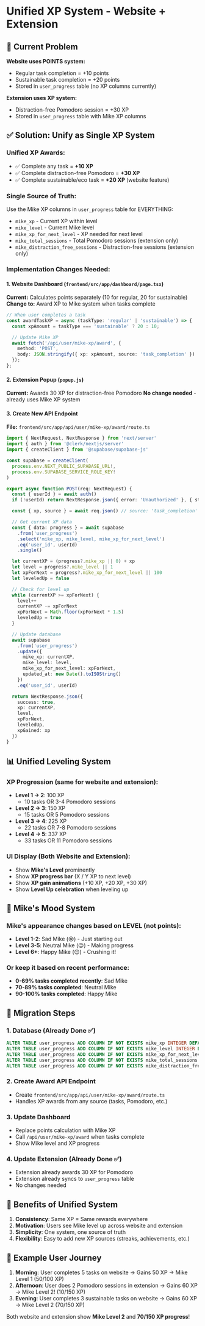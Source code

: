 # Unified XP System - Website + Extension

## 🔄 Current Problem

**Website uses POINTS system:**
- Regular task completion = +10 points
- Sustainable task completion = +20 points
- Stored in `user_progress` table (no XP columns currently)

**Extension uses XP system:**
- Distraction-free Pomodoro session = +30 XP
- Stored in `user_progress` table with Mike XP columns

## ✅ Solution: Unify as Single XP System

### Unified XP Awards:
- ✅ Complete any task = **+10 XP**
- ✅ Complete distraction-free Pomodoro = **+30 XP**
- ✅ Complete sustainable/eco task = **+20 XP** (website feature)

### Single Source of Truth:
Use the Mike XP columns in `user_progress` table for EVERYTHING:
- `mike_xp` - Current XP within level
- `mike_level` - Current Mike level
- `mike_xp_for_next_level` - XP needed for next level
- `mike_total_sessions` - Total Pomodoro sessions (extension only)
- `mike_distraction_free_sessions` - Distraction-free sessions (extension only)

### Implementation Changes Needed:

#### 1. Website Dashboard (`frontend/src/app/dashboard/page.tsx`)
**Current:** Calculates points separately (10 for regular, 20 for sustainable)
**Change to:** Award XP to Mike system when tasks complete

```typescript
// When user completes a task
const awardTaskXP = async (taskType: 'regular' | 'sustainable') => {
  const xpAmount = taskType === 'sustainable' ? 20 : 10;

  // Update Mike XP
  await fetch('/api/user/mike-xp/award', {
    method: 'POST',
    body: JSON.stringify({ xp: xpAmount, source: 'task_completion' })
  });
};
```

#### 2. Extension Popup (`popup.js`)
**Current:** Awards 30 XP for distraction-free Pomodoro
**No change needed** - already uses Mike XP system

#### 3. Create New API Endpoint
**File:** `frontend/src/app/api/user/mike-xp/award/route.ts`

```typescript
import { NextRequest, NextResponse } from 'next/server'
import { auth } from '@clerk/nextjs/server'
import { createClient } from '@supabase/supabase-js'

const supabase = createClient(
  process.env.NEXT_PUBLIC_SUPABASE_URL!,
  process.env.SUPABASE_SERVICE_ROLE_KEY!
)

export async function POST(req: NextRequest) {
  const { userId } = await auth()
  if (!userId) return NextResponse.json({ error: 'Unauthorized' }, { status: 401 })

  const { xp, source } = await req.json() // source: 'task_completion' | 'pomodoro' | 'sustainable_task'

  // Get current XP data
  const { data: progress } = await supabase
    .from('user_progress')
    .select('mike_xp, mike_level, mike_xp_for_next_level')
    .eq('user_id', userId)
    .single()

  let currentXP = (progress?.mike_xp || 0) + xp
  let level = progress?.mike_level || 1
  let xpForNext = progress?.mike_xp_for_next_level || 100
  let leveledUp = false

  // Check for level up
  while (currentXP >= xpForNext) {
    level++
    currentXP -= xpForNext
    xpForNext = Math.floor(xpForNext * 1.5)
    leveledUp = true
  }

  // Update database
  await supabase
    .from('user_progress')
    .update({
      mike_xp: currentXP,
      mike_level: level,
      mike_xp_for_next_level: xpForNext,
      updated_at: new Date().toISOString()
    })
    .eq('user_id', userId)

  return NextResponse.json({
    success: true,
    xp: currentXP,
    level,
    xpForNext,
    leveledUp,
    xpGained: xp
  })
}
```

## 📊 Unified Leveling System

### XP Progression (same for website and extension):
- **Level 1 → 2**: 100 XP
  - 10 tasks OR 3-4 Pomodoro sessions
- **Level 2 → 3**: 150 XP
  - 15 tasks OR 5 Pomodoro sessions
- **Level 3 → 4**: 225 XP
  - 22 tasks OR 7-8 Pomodoro sessions
- **Level 4 → 5**: 337 XP
  - 33 tasks OR 11 Pomodoro sessions

### UI Display (Both Website and Extension):
- Show **Mike's Level** prominently
- Show **XP progress bar** (X / Y XP to next level)
- Show **XP gain animations** (+10 XP, +20 XP, +30 XP)
- Show **Level Up celebration** when leveling up

## 🎨 Mike's Mood System

### Mike's appearance changes based on LEVEL (not points):
- **Level 1-2**: Sad Mike (😢) - Just starting out
- **Level 3-5**: Neutral Mike (😐) - Making progress
- **Level 6+**: Happy Mike (😊) - Crushing it!

### Or keep it based on recent performance:
- **0-69% tasks completed recently**: Sad Mike
- **70-89% tasks completed**: Neutral Mike
- **90-100% tasks completed**: Happy Mike

## 🚀 Migration Steps

### 1. Database (Already Done ✅)
```sql
ALTER TABLE user_progress ADD COLUMN IF NOT EXISTS mike_xp INTEGER DEFAULT 0;
ALTER TABLE user_progress ADD COLUMN IF NOT EXISTS mike_level INTEGER DEFAULT 1;
ALTER TABLE user_progress ADD COLUMN IF NOT EXISTS mike_xp_for_next_level INTEGER DEFAULT 100;
ALTER TABLE user_progress ADD COLUMN IF NOT EXISTS mike_total_sessions INTEGER DEFAULT 0;
ALTER TABLE user_progress ADD COLUMN IF NOT EXISTS mike_distraction_free_sessions INTEGER DEFAULT 0;
```

### 2. Create Award API Endpoint
- Create `frontend/src/app/api/user/mike-xp/award/route.ts`
- Handles XP awards from any source (tasks, Pomodoro, etc.)

### 3. Update Dashboard
- Replace points calculation with Mike XP
- Call `/api/user/mike-xp/award` when tasks complete
- Show Mike level and XP progress

### 4. Update Extension (Already Done ✅)
- Extension already awards 30 XP for Pomodoro
- Extension already syncs to `user_progress` table
- No changes needed

## 📝 Benefits of Unified System

1. **Consistency**: Same XP = Same rewards everywhere
2. **Motivation**: Users see Mike level up across website and extension
3. **Simplicity**: One system, one source of truth
4. **Flexibility**: Easy to add new XP sources (streaks, achievements, etc.)

## 🎯 Example User Journey

1. **Morning**: User completes 5 tasks on website → Gains 50 XP → Mike Level 1 (50/100 XP)
2. **Afternoon**: User does 2 Pomodoro sessions in extension → Gains 60 XP → Mike Level 2! (10/150 XP)
3. **Evening**: User completes 3 sustainable tasks on website → Gains 60 XP → Mike Level 2 (70/150 XP)

Both website and extension show **Mike Level 2** and **70/150 XP progress**!
